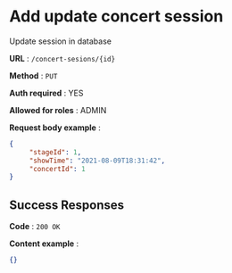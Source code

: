 # Add update concert session

Update session in database

**URL** : `/concert-sesions/{id}`

**Method** : `PUT`

**Auth required** : YES

**Allowed for roles** : ADMIN

**Request body example** :
```json
{
     "stageId": 1,
     "showTime": "2021-08-09T18:31:42",
     "concertId": 1
}
```

## Success Responses
**Code** : `200 OK`

**Content example** : 

```json
{}
```
